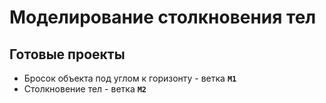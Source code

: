 # Моделирование столкновения тел

## Готовые проекты
- Бросок объекта под углом к горизонту - ветка **`M1`**
- Столкновение тел - ветка **`M2`**
